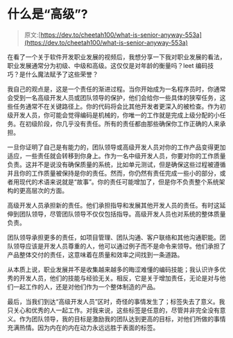 # 什么是“高级”?

> 原文:[https://dev.to/cheetah100/what-is-senior-anyway-553a](https://dev.to/cheetah100/what-is-senior-anyway-553a)

在看了一个关于软件开发职业发展的视频后，我想分享一下我对职业发展的看法，职业发展通常分为初级、中级和高级。这仅仅是对年龄的衡量吗？leet 编码技巧？是什么魔法赋予了这些荣誉？

我自己的观点是，这是一个责任的渐进过程。当你开始成为一名程序员时，你通常会受到一名高级开发人员或团队领导的保护，他们会给你一些具体的狭窄任务，这些任务通常不在关键路径上。你的代码将会比其他开发者更深入的被检查。作为初级开发人员，你可能会觉得编码是机械的，你唯一的工作就是完成上级分配的小任务。在初级阶段，你几乎没有责任。所有的责任都由那些确保你工作正确的人来承担。

一旦你证明了自己是有能力的，团队领导或高级开发人员对你的工作产品变得更加适应，一些责任就会转移到你身上。作为一名中级开发人员，你要对你的工作质量负责。这并不是说没有确保质量的系统，比如单元测试，但是确保这些过程被遵循并且你的工作质量被保持是你的责任。然而，你仍然有责任完成一些小的部分，或者用现代的术语来说就是“故事”。你的责任可能增加了，但是你不负责整个系统架构的更高层次的方面。

高级开发人员承担新的责任。他们承担指导和发展其他开发人员的责任。有时这延伸到团队领导，尽管团队领导不仅仅包括指导。高级开发人员也对系统的整体质量负责。

团队领导承担更多的责任，如项目管理、团队沟通、客户联络和其他沟通职能。团队领导应该是开发人员尊重的人，他可以通过例子而不是命令来领导。他们承担了产品整体交付的责任，这意味着在质量和效率之间找到一条道路。

从本质上说，职业发展并不是收集越来越多的晦涩难懂的编码技能；我认识许多优秀的开发人员，他们的技能与经验无关。相反，它是关于增加责任，无论是对与他们一起工作的人，还是对他们作为一个整体制造的产品。

最后，当我们到达“高级开发人员”区时，奇怪的事情发生了；标签失去了意义。我只关心和优秀的人一起工作。对我来说，这些标签是任意的，尽管并非完全没有意义。作为团队领导，我的目标是激励我的团队达到更高的目标，对他们所做的事情充满热情。因为内在的内在动力永远远胜于表面的标签。